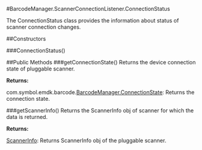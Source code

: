#BarcodeManager.ScannerConnectionListener.ConnectionStatus

The ConnectionStatus class provides the information about status of scanner connection changes.

##Constructors

###ConnectionStatus()

##Public Methods
###getConnectionState()
Returns the device connection state of pluggable scanner.

**Returns:**

com.symbol.emdk.barcode.[BarcodeManager.ConnectionState](BarcodeManager#BarcodeManager.ConnectionState): Returns the connection state. 

###getScannerInfo()
Returns the ScannerInfo obj of scanner for which the data is returned.

**Returns:**

[ScannerInfo](ScannerInfo): Returns ScannerInfo obj of the pluggable scanner.